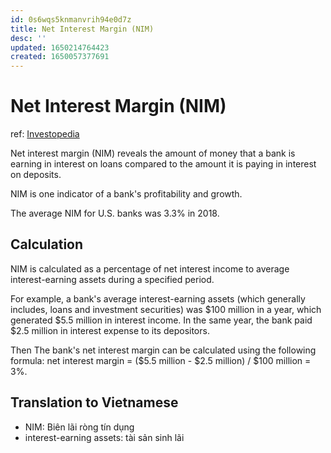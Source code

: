 ```yaml
---
id: 0s6wqs5knmanvrih94e0d7z
title: Net Interest Margin (NIM)
desc: ''
updated: 1650214764423
created: 1650057377691
---
```

# Net Interest Margin (NIM)

ref: [Investopedia](https://www.investopedia.com/ask/answers/061715/what-net-interest-margin-typical-bank.asp)

Net interest margin (NIM) reveals the amount of money that a bank is earning in interest on loans compared to the amount it is paying in interest on deposits.

NIM is one indicator of a bank's profitability and growth.

The average NIM for U.S. banks was 3.3% in 2018.

## Calculation

NIM is calculated as a percentage of net interest income to average interest-earning assets during a specified period.

For example, a bank's average interest-earning assets (which generally includes, loans and investment securities) was $100 million in a year, which generated $5.5 million in interest income. In the same year, the bank paid $2.5 million in interest expense to its depositors.

Then The bank's net interest margin can be calculated using the following formula: net interest margin = ($5.5 million - $2.5 million) / $100 million = 3%.

## Translation to Vietnamese

- NIM: Biên lãi ròng tín dụng
- interest-earning assets: tài sản sinh lãi